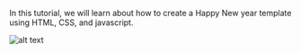 In this tutorial, we will learn about how to create a Happy New year template using HTML, CSS, and javascript.


![alt text](https://github.com/[username]/[reponame]/blob/[branch]/image.jpg?raw=true)


